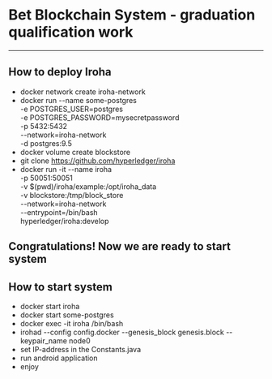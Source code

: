# Bet Blockchain System - graduation qualification work

-----------------------------------------------------------------------------------------------------

## How to deploy Iroha
  * docker network create iroha-network
  * docker run --name some-postgres \
    -e POSTGRES_USER=postgres \
    -e POSTGRES_PASSWORD=mysecretpassword \
    -p 5432:5432 \
    --network=iroha-network \
   -d postgres:9.5
  * docker volume create blockstore
  * git clone https://github.com/hyperledger/iroha
  * docker run -it --name iroha \
    -p 50051:50051 \
    -v $(pwd)/iroha/example:/opt/iroha_data \
    -v blockstore:/tmp/block_store \
    --network=iroha-network \
    --entrypoint=/bin/bash \
    hyperledger/iroha:develop
       
       
## Congratulations! Now we are ready to start system
      
## How to start system
* docker start iroha
* docker start some-postgres
* docker exec -it iroha /bin/bash
* irohad --config config.docker --genesis_block genesis.block --keypair_name node0
* set IP-address in the Constants.java
* run android application
* enjoy
